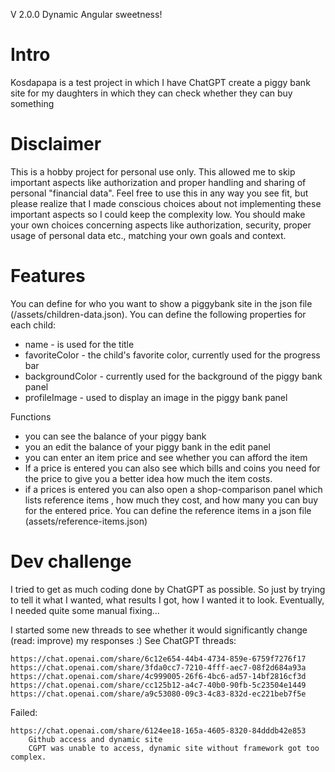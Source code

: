 V 2.0.0 Dynamic Angular sweetness!
# Intro 
Kosdapapa is a test project in which I have ChatGPT create a piggy bank site for my daughters in which they can check whether they can buy something

# Disclaimer
This is a hobby project  for personal use only. This allowed me to skip important aspects like authorization and proper handling and sharing of personal "financial data". Feel free to use this in any way you see fit, but please realize that I made conscious choices about not implementing these important aspects so I could keep the complexity low. You should make your own choices concerning aspects like authorization, security, proper usage of personal data etc., matching your own goals and context.

# Features

You can define for who you want to show a piggybank site in the json file (/assets/children-data.json). You can define the following properties for each child:
* name - is used for the title
* favoriteColor - the child's favorite color, currently used for the progress bar
* backgroundColor - currently used for the background of the piggy bank panel
* profileImage - used to display an image in the piggy bank panel

Functions
* you can see the balance of your piggy bank
* you an edit the balance of your piggy bank in the edit panel
* you can enter an item price and see whether you can afford the item
* If a price is entered you can also see which bills and coins you need for the price to give you a better idea how much the item costs.
* if a prices is entered you can also open a shop-comparison panel which lists reference items , how much they cost, and how many you can buy for the entered price. You can define the reference items in a json file (assets/reference-items.json)

# Dev challenge

I tried to get as much coding done by ChatGPT as possible. So just by trying to tell it what I wanted, what results I got, how I wanted it to look. Eventually, I needed quite some manual fixing...

I started some new threads to see whether it would significantly change (read: improve) my responses :) See ChatGPT threads:

    https://chat.openai.com/share/6c12e654-44b4-4734-859e-6759f7276f17
    https://chat.openai.com/share/3fda0cc7-7210-4fff-aec7-08f2d684a93a
    https://chat.openai.com/share/4c999005-26f6-4bc6-ad57-14bf2816cf3d
    https://chat.openai.com/share/cc125b12-a4c7-40b0-90fb-5c23504e1449
    https://chat.openai.com/share/a9c53080-09c3-4c83-832d-ec221beb7f5e 

Failed:

    https://chat.openai.com/share/6124ee18-165a-4605-8320-84dddb42e853
        Github access and dynamic site
        CGPT was unable to access, dynamic site without framework got too complex.
